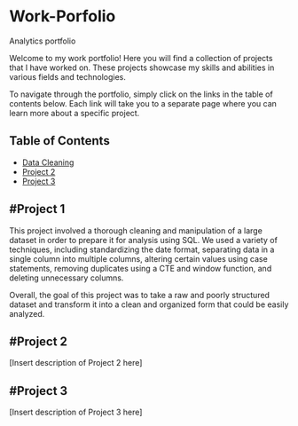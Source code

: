 # Work-Porfolio
Analytics portfolio

Welcome to my work portfolio! Here you will find a collection of projects that I have worked on. These projects showcase my skills and abilities in various fields and technologies.

To navigate through the portfolio, simply click on the links in the table of contents below. Each link will take you to a separate page where you can learn more about a specific project.

## Table of Contents

- [Data Cleaning](https://github.com/Aryan-Khadka/Work-Porfolio/blob/2b1e716cf409f058ef6419adf29797432d2bbfba/Data%20Cleaning%20Project%20Walkthrough.sql)
- [Project 2](#project-2)
- [Project 3](#project-3)

## #Project 1

This project involved a thorough cleaning and manipulation of a large dataset in order to prepare it for analysis using SQL. We used a variety of techniques, including 
standardizing the date format, separating data in a single column into multiple columns, altering certain values using case statements, removing duplicates using a CTE 
and window function, and deleting unnecessary columns.

Overall, the goal of this project was to take a raw and poorly structured dataset and transform it into a clean and organized form that could be easily analyzed.

## #Project 2

[Insert description of Project 2 here]

## #Project 3

[Insert description of Project 3 here]

